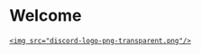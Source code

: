 # Welcome 
<html>
  <head>
    <title>
    </title>
    <meta name="" content="">
<body>
  <a href="https://google.com">
    
    <img src="discord-logo-png-transparent.png"/>
  </a>
  </body>
</html>
